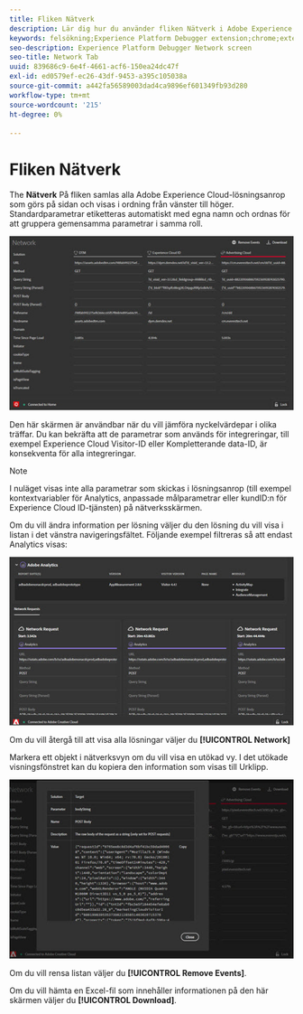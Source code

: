 ```yaml
---
title: Fliken Nätverk
description: Lär dig hur du använder fliken Nätverk i Adobe Experience Platform Debugger.
keywords: felsökning;Experience Platform Debugger extension;chrome;extension;network;information
seo-description: Experience Platform Debugger Network screen
seo-title: Network Tab
uuid: 839686c9-6e4f-4661-acf6-150ea24dc47f
exl-id: ed0579ef-ec26-43df-9453-a395c105038a
source-git-commit: a442fa56589003dad4ca9896ef601349fb93d280
workflow-type: tm+mt
source-wordcount: '215'
ht-degree: 0%

---
```


# Fliken Nätverk

The **Nätverk** På fliken samlas alla Adobe Experience Cloud-lösningsanrop som görs på sidan och visas i ordning från vänster till höger. Standardparametrar etiketteras automatiskt med egna namn och ordnas för att gruppera gemensamma parametrar i samma roll.

![](assets/network.jpg)

Den här skärmen är användbar när du vill jämföra nyckelvärdepar i olika träffar. Du kan bekräfta att de parametrar som används för integreringar, till exempel Experience Cloud Visitor-ID eller Kompletterande data-ID, är konsekventa för alla integreringar.

>[!NOTE]
>
>I nuläget visas inte alla parametrar som skickas i lösningsanrop (till exempel kontextvariabler för Analytics, anpassade målparametrar eller kundID:n för Experience Cloud ID-tjänsten) på nätverksskärmen.

Om du vill ändra information per lösning väljer du den lösning du vill visa i listan i det vänstra navigeringsfältet. Följande exempel filtreras så att endast Analytics visas:

![](assets/network-analytics.jpg)

Om du vill återgå till att visa alla lösningar väljer du **[!UICONTROL Network]**

Markera ett objekt i nätverksvyn om du vill visa en utökad vy. I det utökade visningsfönstret kan du kopiera den information som visas till Urklipp.

![](assets/network-expand.jpg)

<!--Use the icon at the top of each column to copy the server call URL to your clipboard, where you can paste it into another document for reference or debugging purposes.

![](assets/copy.jpg)-->

Om du vill rensa listan väljer du **[!UICONTROL Remove Events]**.

Om du vill hämta en Excel-fil som innehåller informationen på den här skärmen väljer du **[!UICONTROL Download]**.
